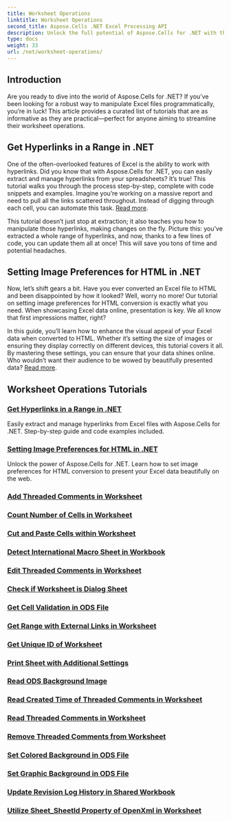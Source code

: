 ```yaml
---
title: Worksheet Operations
linktitle: Worksheet Operations
second_title: Aspose.Cells .NET Excel Processing API
description: Unlock the full potential of Aspose.Cells for .NET with these practical tutorials covering worksheet operations and enhancing your Excel files.
type: docs
weight: 33
url: /net/worksheet-operations/
---
```

## Introduction

Are you ready to dive into the world of Aspose.Cells for .NET? If you’ve been looking for a robust way to manipulate Excel files programmatically, you’re in luck! This article provides a curated list of tutorials that are as informative as they are practical—perfect for anyone aiming to streamline their worksheet operations.

## Get Hyperlinks in a Range in .NET

One of the often-overlooked features of Excel is the ability to work with hyperlinks. Did you know that with Aspose.Cells for .NET, you can easily extract and manage hyperlinks from your spreadsheets? It’s true! This tutorial walks you through the process step-by-step, complete with code snippets and examples. Imagine you’re working on a massive report and need to pull all the links scattered throughout. Instead of digging through each cell, you can automate this task. [Read more](./get-hyperlinks-in-a-range/).

This tutorial doesn’t just stop at extraction; it also teaches you how to manipulate those hyperlinks, making changes on the fly. Picture this: you’ve extracted a whole range of hyperlinks, and now, thanks to a few lines of code, you can update them all at once! This will save you tons of time and potential headaches.

## Setting Image Preferences for HTML in .NET

Now, let’s shift gears a bit. Have you ever converted an Excel file to HTML and been disappointed by how it looked? Well, worry no more! Our tutorial on setting image preferences for HTML conversion is exactly what you need. When showcasing Excel data online, presentation is key. We all know that first impressions matter, right?

In this guide, you’ll learn how to enhance the visual appeal of your Excel data when converted to HTML. Whether it’s setting the size of images or ensuring they display correctly on different devices, this tutorial covers it all. By mastering these settings, you can ensure that your data shines online. Who wouldn’t want their audience to be wowed by beautifully presented data? [Read more](./setting-image-preferences-for-html/).

## Worksheet Operations Tutorials
### [Get Hyperlinks in a Range in .NET](./get-hyperlinks-in-a-range/)
Easily extract and manage hyperlinks from Excel files with Aspose.Cells for .NET. Step-by-step guide and code examples included.
### [Setting Image Preferences for HTML in .NET](./setting-image-preferences-for-html/)
Unlock the power of Aspose.Cells for .NET. Learn how to set image preferences for HTML conversion to present your Excel data beautifully on the web.
### [Add Threaded Comments in Worksheet](./add-threaded-comments/)
### [Count Number of Cells in Worksheet](./count-cells/)
### [Cut and Paste Cells within Worksheet](./cut-and-paste-cells/)
### [Detect International Macro Sheet in Workbook](./detect-international-macro-sheet/)
### [Edit Threaded Comments in Worksheet](./edit-threaded-comments/)
### [Check if Worksheet is Dialog Sheet](./check-dialog-sheet/)
### [Get Cell Validation in ODS File](./get-cell-validation-ods/)
### [Get Range with External Links in Worksheet](./get-range-with-external-links/)
### [Get Unique ID of Worksheet](./get-worksheet-id/)
### [Print Sheet with Additional Settings](./print-sheet-with-settings/)
### [Read ODS Background Image](./read-ods-background/)
### [Read Created Time of Threaded Comments in Worksheet](./read-threaded-comment-created-time/)
### [Read Threaded Comments in Worksheet](./read-threaded-comments/)
### [Remove Threaded Comments from Worksheet](./remove-threaded-comments/)
### [Set Colored Background in ODS File](./set-ods-colored-background/)
### [Set Graphic Background in ODS File](./set-ods-graphic-background/)
### [Update Revision Log History in Shared Workbook](./update-revision-log-history/)
### [Utilize Sheet_SheetId Property of OpenXml in Worksheet](./utilize-sheet-sheetid-property/)